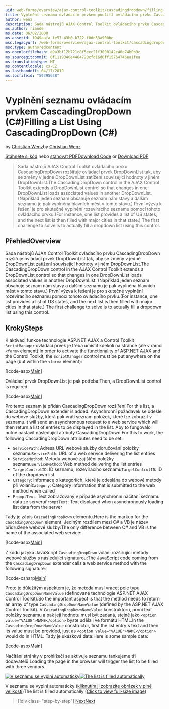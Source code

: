 ```yaml
---
uid: web-forms/overview/ajax-control-toolkit/cascadingdropdown/filling-a-list-using-cascadingdropdown-cs
title: Vyplnění seznamu ovládacím prvkem použití ovládacího prvku CascadingDropDown (C#) | Dokumentace Microsoftu
author: wenz
description: Sada nástrojů AJAX Control Toolkit ovládacího prvku CascadingDropDown rozšiřuje ovládací prvek DropDownList tak, aby se změny v jedné DropDownList zatížení související hodnoty v anoth...
ms.author: riande
ms.date: 06/02/2008
ms.assetid: f949aafa-fe57-43b0-b722-f0dd33a900be
msc.legacyurl: /web-forms/overview/ajax-control-toolkit/cascadingdropdown/filling-a-list-using-cascadingdropdown-cs
msc.type: authoredcontent
ms.openlocfilehash: a9a3bf12b721c8f5eec21f3090142e40e74b0b9c
ms.sourcegitcommit: 0f1119340e4464720cfd16d0ff15764746ea1fea
ms.translationtype: MT
ms.contentlocale: cs-CZ
ms.lasthandoff: 04/17/2019
ms.locfileid: "59395638"
---
```

# <a name="filling-a-list-using-cascadingdropdown-c"></a><span data-ttu-id="1275a-103">Vyplnění seznamu ovládacím prvkem CascadingDropDown (C#)</span><span class="sxs-lookup"><span data-stu-id="1275a-103">Filling a List Using CascadingDropDown (C#)</span></span>

<span data-ttu-id="1275a-104">by [Christian Wenz](https://github.com/wenz)</span><span class="sxs-lookup"><span data-stu-id="1275a-104">by [Christian Wenz](https://github.com/wenz)</span></span>

<span data-ttu-id="1275a-105">[Stáhněte si kód](http://download.microsoft.com/download/9/0/7/907760b1-2c60-4f81-aeb6-ca416a573b0d/cascadingdropdown0.cs.zip) nebo [stahovat PDF](http://download.microsoft.com/download/2/d/c/2dc10e34-6983-41d4-9c08-f78f5387d32b/cascadingdropdown0CS.pdf)</span><span class="sxs-lookup"><span data-stu-id="1275a-105">[Download Code](http://download.microsoft.com/download/9/0/7/907760b1-2c60-4f81-aeb6-ca416a573b0d/cascadingdropdown0.cs.zip) or [Download PDF](http://download.microsoft.com/download/2/d/c/2dc10e34-6983-41d4-9c08-f78f5387d32b/cascadingdropdown0CS.pdf)</span></span>

> <span data-ttu-id="1275a-106">Sada nástrojů AJAX Control Toolkit ovládacího prvku CascadingDropDown rozšiřuje ovládací prvek DropDownList tak, aby se změny v jedné DropDownList zatížení související hodnoty v jiném DropDownList.</span><span class="sxs-lookup"><span data-stu-id="1275a-106">The CascadingDropDown control in the AJAX Control Toolkit extends a DropDownList control so that changes in one DropDownList loads associated values in another DropDownList.</span></span> <span data-ttu-id="1275a-107">(Například jeden seznam obsahuje seznam nám stavy a dalším seznamu je pak vyplněna hlavních měst v tomto stavu.) První výzva k řešení je pro skutečné vyplnění rozevíracího seznamu pomocí tohoto ovládacího prvku.</span><span class="sxs-lookup"><span data-stu-id="1275a-107">(For instance, one list provides a list of US states, and the next list is then filled with major cities in that state.) The first challenge to solve is to actually fill a dropdown list using this control.</span></span>


## <a name="overview"></a><span data-ttu-id="1275a-108">Přehled</span><span class="sxs-lookup"><span data-stu-id="1275a-108">Overview</span></span>

<span data-ttu-id="1275a-109">Sada nástrojů AJAX Control Toolkit ovládacího prvku CascadingDropDown rozšiřuje ovládací prvek DropDownList tak, aby se změny v jedné DropDownList zatížení související hodnoty v jiném DropDownList.</span><span class="sxs-lookup"><span data-stu-id="1275a-109">The CascadingDropDown control in the AJAX Control Toolkit extends a DropDownList control so that changes in one DropDownList loads associated values in another DropDownList.</span></span> <span data-ttu-id="1275a-110">(Například jeden seznam obsahuje seznam nám stavy a dalším seznamu je pak vyplněna hlavních měst v tomto stavu.) První výzva k řešení je pro skutečné vyplnění rozevíracího seznamu pomocí tohoto ovládacího prvku.</span><span class="sxs-lookup"><span data-stu-id="1275a-110">(For instance, one list provides a list of US states, and the next list is then filled with major cities in that state.) The first challenge to solve is to actually fill a dropdown list using this control.</span></span>

## <a name="steps"></a><span data-ttu-id="1275a-111">Kroky</span><span class="sxs-lookup"><span data-stu-id="1275a-111">Steps</span></span>

<span data-ttu-id="1275a-112">K aktivaci funkce technologie ASP.NET AJAX a Control Toolkit `ScriptManager` ovládací prvek je třeba umístit kdekoli na stránce (ale v rámci `<form>` element):</span><span class="sxs-lookup"><span data-stu-id="1275a-112">In order to activate the functionality of ASP.NET AJAX and the Control Toolkit, the `ScriptManager` control must be put anywhere on the page (but within the `<form>` element):</span></span>

[!code-aspx[Main](filling-a-list-using-cascadingdropdown-cs/samples/sample1.aspx)]

<span data-ttu-id="1275a-113">Ovládací prvek DropDownList je pak potřeba:</span><span class="sxs-lookup"><span data-stu-id="1275a-113">Then, a DropDownList control is required:</span></span>

[!code-aspx[Main](filling-a-list-using-cascadingdropdown-cs/samples/sample2.aspx)]

<span data-ttu-id="1275a-114">Pro tento seznam je přidán CascadingDropDown rozšíření.</span><span class="sxs-lookup"><span data-stu-id="1275a-114">For this list, a CascadingDropDown extender is added.</span></span> <span data-ttu-id="1275a-115">Asynchronní požadavek se odešle do webové služby, která pak vrátí seznam položek, které lze zobrazit v seznamu.</span><span class="sxs-lookup"><span data-stu-id="1275a-115">It will send an asynchronous request to a web service which will then return a list of entries to be displayed in the list.</span></span> <span data-ttu-id="1275a-116">Aby to fungovalo nutné nastavit následující atributy CascadingDropDown:</span><span class="sxs-lookup"><span data-stu-id="1275a-116">For this to work, the following CascadingDropDown attributes need to be set:</span></span>

- <span data-ttu-id="1275a-117">`ServicePath`: Adresa URL webové služby doručování položky seznamu</span><span class="sxs-lookup"><span data-stu-id="1275a-117">`ServicePath`: URL of a web service delivering the list entries</span></span>
- <span data-ttu-id="1275a-118">`ServiceMethod`: Metodu webové zajištění položky seznamu</span><span class="sxs-lookup"><span data-stu-id="1275a-118">`ServiceMethod`: Web method delivering the list entries</span></span>
- <span data-ttu-id="1275a-119">`TargetControlID`: ID seznamu, rozevíracího seznamu</span><span class="sxs-lookup"><span data-stu-id="1275a-119">`TargetControlID`: ID of the dropdown list</span></span>
- <span data-ttu-id="1275a-120">`Category`: Informace o kategoriích, které je odeslána do webové metody při volání</span><span class="sxs-lookup"><span data-stu-id="1275a-120">`Category`: Category information that is submitted to the web method when called</span></span>
- <span data-ttu-id="1275a-121">`PromptText`: Text zobrazovaný v případě asynchronní načítání seznamu data ze serveru</span><span class="sxs-lookup"><span data-stu-id="1275a-121">`PromptText`: Text displayed when asynchronously loading list data from the server</span></span>

<span data-ttu-id="1275a-122">Tady je zápis `CascadingDropDown` elementu.</span><span class="sxs-lookup"><span data-stu-id="1275a-122">Here is the markup for the `CascadingDropDown` element.</span></span> <span data-ttu-id="1275a-123">Jediným rozdílem mezi C# a VB je název přidružené webové služby:</span><span class="sxs-lookup"><span data-stu-id="1275a-123">The only difference between C# and VB is the name of the associated web service:</span></span>

[!code-aspx[Main](filling-a-list-using-cascadingdropdown-cs/samples/sample3.aspx)]

<span data-ttu-id="1275a-124">Z kódu jazyka JavaScript `CascadingDropDown` volání rozšiřující metody webové služby s následující signaturou:</span><span class="sxs-lookup"><span data-stu-id="1275a-124">The JavaScript code coming from the `CascadingDropDown` extender calls a web service method with the following signature:</span></span>

[!code-csharp[Main](filling-a-list-using-cascadingdropdown-cs/samples/sample4.cs)]

<span data-ttu-id="1275a-125">Proto je důležitým aspektem je, že metoda musí vracet pole typu `CascadingDropDownNameValue` (definované technologie ASP.NET AJAX Control Toolkit).</span><span class="sxs-lookup"><span data-stu-id="1275a-125">So the important aspect is that the method needs to return an array of type `CascadingDropDownNameValue` (defined by the ASP.NET AJAX Control Toolkit).</span></span> <span data-ttu-id="1275a-126">V `CascadingDropDownNameValue` konstruktoru, první text položky seznamu a pak její hodnotu musí být zadaná, stejně jako `<option value="VALUE">NAME</option>` byste udělali ve formátu HTML.</span><span class="sxs-lookup"><span data-stu-id="1275a-126">In the `CascadingDropDownNameValue` constructor, first the list entry's text and then its value must be provided, just as `<option value="VALUE">NAME</option>` would do in HTML.</span></span> <span data-ttu-id="1275a-127">Tady je ukázková data:</span><span class="sxs-lookup"><span data-stu-id="1275a-127">Here is some sample data:</span></span>

[!code-aspx[Main](filling-a-list-using-cascadingdropdown-cs/samples/sample5.aspx)]

<span data-ttu-id="1275a-128">Načítání stránky v prohlížeči se aktivuje seznamu tankujeme tři dodavatelů.</span><span class="sxs-lookup"><span data-stu-id="1275a-128">Loading the page in the browser will trigger the list to be filled with three vendors.</span></span>


<span data-ttu-id="1275a-129">[![V seznamu se vyplní automaticky](filling-a-list-using-cascadingdropdown-cs/_static/image2.png)](filling-a-list-using-cascadingdropdown-cs/_static/image1.png)</span><span class="sxs-lookup"><span data-stu-id="1275a-129">[![The list is filled automatically](filling-a-list-using-cascadingdropdown-cs/_static/image2.png)](filling-a-list-using-cascadingdropdown-cs/_static/image1.png)</span></span>

<span data-ttu-id="1275a-130">V seznamu se vyplní automaticky ([kliknutím ji zobrazíte obrázek v plné velikosti](filling-a-list-using-cascadingdropdown-cs/_static/image3.png))</span><span class="sxs-lookup"><span data-stu-id="1275a-130">The list is filled automatically ([Click to view full-size image](filling-a-list-using-cascadingdropdown-cs/_static/image3.png))</span></span>

> [!div class="step-by-step"]
> [<span data-ttu-id="1275a-131">Next</span><span class="sxs-lookup"><span data-stu-id="1275a-131">Next</span></span>](using-cascadingdropdown-with-a-database-cs.md)
